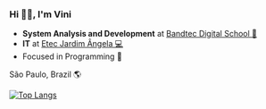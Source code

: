 ### Hi 👋🏾, I'm Vini 

- <b>System Analysis and Development</b> at <a href="http://www.digitalschool.com.br/faculdade/" target="_blank"> Bandtec Digital School 🏢 </a>
- <b>IT</b> at <a href="https://etecjardimangela.com.br/2/ " target="_blank"> Etec Jardim Ângela 💻 </a>
- Focused in Programming 🎣

São Paulo, Brazil 🌎

[![Top Langs](https://github-readme-stats.vercel.app/api/top-langs/?username=akzv-oliveira&layout=compact)](https://github.com/akzv-oliveira/github-readme-stats)

